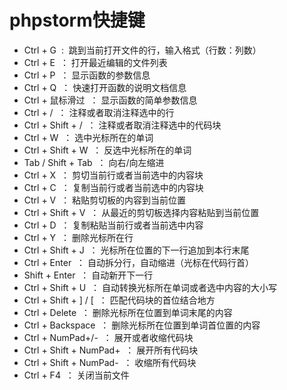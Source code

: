 # phpstorm快捷键



* Ctrl + G  :  跳到当前打开文件的行，输入格式（行数：列数）
* Ctrl + E  ： 打开最近编辑的文件列表
* Ctrl + P  ： 显示函数的参数信息
* Ctrl + Q  ： 快速打开函数的说明文档信息
* Ctrl + 鼠标滑过  ： 显示函数的简单参数信息
* Ctrl + /  ： 注释或者取消注释选中的行
* Ctrl + Shift + /  ： 注释或者取消注释选中的代码块
* Ctrl + W  ： 选中光标所在的单词
* Ctrl + Shift + W  ： 反选中光标所在的单词
* Tab / Shift + Tab  ： 向右/向左缩进
* Ctrl + X  ： 剪切当前行或者当前选中的内容块
* Ctrl + C  ： 复制当前行或者当前选中的内容块
* Ctrl + V  ： 粘贴剪切板的内容到当前位置
* Ctrl + Shift + V  ： 从最近的剪切板选择内容粘贴到当前位置
* Ctrl + D  ： 复制粘贴当前行或者当前选中内容
* Ctrl + Y  ： 删除光标所在行
* Ctrl + Shift + J  ： 光标所在位置的下一行追加到本行末尾
* Ctrl + Enter  ： 自动拆分行，自动缩进（光标在代码行首）
* Shift + Enter  ： 自动新开下一行
* Ctrl + Shift + U  ： 自动转换光标所在单词或者选中内容的大小写
* Ctrl + Shift + ] / [  ： 匹配代码块的首位结合地方
* Ctrl + Delete  ： 删除光标所在位置到单词末尾的内容
* Ctrl + Backspace  ： 删除光标所在位置到单词首位置的内容
* Ctrl + NumPad+/-  ： 展开或者收缩代码块
* Ctrl + Shift + NumPad+  ： 展开所有代码块
* Ctrl + Shift + NumPad-  ： 收缩所有代码块
* Ctrl + F4  ： 关闭当前文件


